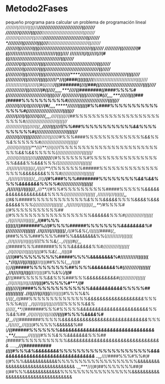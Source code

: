 # Metodo2Fases
pequeño programa para calcular un problema de programación lineal
*///////(//*////((((///*******************************************//////////////////////////((//////
*////////(//*////(((////******************************************//////////////////////////((//////
*////////(////////((/////*****************************************//////////////////////////((//////
*////////((///////((((///*****************************************//////////////////////////((//////
**///////((///////((((////***************************************///////////////////////////(((/////
/////////((////////(#((///*****************************************/////////////////////////((((////
////////(/((////(//(#((////**************************************///////////////////////////(((/////
////////(/((////////((((////*************************************///////////////////////////(((/////
//////////((////////((((////*************************************////////////////////////////((/////
(/////////(((//*/////((((////*//*****************/////////****//**//////////////////////////((((////
(//////////((//*/////(((((////************//*//((####(((((((///**///////////////////////////((((////
////////////((//*////((#((/////*************/(((#######(//((###((///*///////////////////////((((////
////////////((//*/////(#((////**,,,,,*****////((########((####%%%%#(////////////////////////((((////
/(/////////((((/*/////((#(//**,,,,*****//*///((((###(#####%%%%%%%%%%#////////////////////////(((((//
///////(///(/((/////(//(#/*,,,,*****//////((((((#%%####%%%%%%%%%%%%%%%#(/////////////////////(((((//
*//////(///(/((/////(////,,,****,*////(((((//(##%%%%%%%%%%%%%%%%%%%%%%%%#////////////////////(((((//
*///////////((((////((/*,,*****/////(((///((%%###%%%%%%%%%%%%&&%%%%%%%%%%#(//////////////////(((((//
*///////(///((((//*////*****///*//((/////#%%%####%%%%%%%%%%%%%%&&%%%&%%%%%%#/////////////////((((((/
,*//////(///(((((/**//****//**///(//*//(%%%%%%%%%%%%%%%%%%%%%%%%%%&&%&&%%%%%(////////////////((((((/
,*//////(///(((((//*//***/////////**/(#%%%%%%%#%%%%%%%%%%%%%%%%%%&&&&%%&&&%%%((//////////////(((((((
.*//(////(///(((((/*/**,**/((///**/(%%%%%%%######%%%%%%%%%%%%%%%%%%&&&&&&&&%%%#//////////////(((((((
.,*/(////(///(((((/*/,,,*//(/***/(#%###%%%########%%%%%%%%%&&%&&%%%%&&&&&&&%%%%#/////////////(((((((
 ,*/(////((//(((((//**,,*///**/(#%%#%%%%%%%%%%#####%%%%%%&&&&&&&&&&&&&&&&&&&%%%%(/////////////((((((
 ,*///////(///(((((/***,,****((#&%#####%%%%%%%%%%%%%&%%%&&&&&%%%%&&&&%&&&&&&&&%%%(///////////(((((((
 .,*/(/////(//(((((//*,,,**/#%%%%#((#%%%%%%%%%%%##((#%%%%%%%%%%%%%%%%%%%&&&&&&%%%#(///////////((((((
 .,*/((////(///(((((/**,,/(##%%%((((((/((#######%/*/(#%%%%######%%%%%%%%&&&&&&&&%#(//////////(((((((
  .*//(////(///(((((/**,*/((#%&%(*,*/((((((####(/,,*(###%%%%###%%%%###%%&&&&&&&&%%(//////////(((((((
  .,///(////(//(((((/****((((%%%&/,..,*//((((#(/,,,*((#####%%%#######%%%%&&&&&&&%%#//////////(((((((
  .,*//(////(///(((((***/((((#%%&(*...,*/((((#(**///(##%%%%%%%%%#####%%%%&&&&&&&&%#//////////(((((((
  .,*//((///((//((((/**//((((##%%%(,,,,/(((#((/***/((#####%%%%%%%%%##%%%%&&&&&&&&%#(/////////(((((((
   .,*//(////((/(((//**//(((((#%%&%(***/((#(/****/((###%%%%%%&&%%%###%%%&&&&&&&&&&#((/////////((((((
   .,*//(////((//((//**///((((#%%%%%#****/(#((((////((####%%%%%%%%%%%%%&&&&&&&&&&&%%%%%##(((((((((((
    .*//((///((//(((/**///(((((#%%%%&%(***/((/*,,*/((###%%%%%%%%%%%%%%&&&&&&&&&&&&&&&&&&&%%%%%%#((((
    .,*/((///(((/(((/****///((((%%%%%&&%(/////*,,**/(#######%%%#%%%%%&&&&&&&&&&&&&&&&&&&&&&&%%%&&%##
     ,*//(////((//((///**///((((#%%%%&&&&%#(/**,,,*//((########%%%%%&&&&&&&&&&&&&&&&&&&&&&&&&&&&&%%%
     .,*/(//*///****,,***//(((((#%%%%%&&&&&&%##(****/((######%%%%%%%&&&&&&&&&&&&&&&&&&&&&&&&&&&&&&&&
     .,**/*,,,,,,,,,****//((((((#%%%&%%&&&&&&&%%%##(#####%%%%%%%%%%%&&&&&&&&&&&&&&&&&&&&&&&&&&&&&&&&
      .....,,**//(##########((((#%%%&%&&&&&&&&%%%%%%%%%%%%%%%%%%%%%&&&&&&&&&&&&&&&&&&&&&&&&&&&&&&&&&
      ..,,***////####%%%#%%#(#((#%%%&&&&&&&&&&&&%%%%%%%%%%%%%%%%%%%&&&&&&&&&&&&&&&&&&&&&&&&&&&&&&&&&
    .,,,***//((#(##%%%%%%%##(#((##%%%&&&&&&&&&&&&%%%%%%%%%%%%%%%%%&&&&&&&&&&&&&&&&&&&&&&&&&&&&&&&&&&
